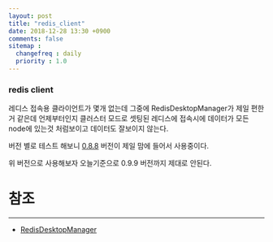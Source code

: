 ```yaml
---
layout: post
title: "redis_client"
date: 2018-12-28 13:30 +0900
comments: false
sitemap :
  changefreq : daily
  priority : 1.0
---
```


### redis client

레디스 접속용 클라이언트가 몇개 없는데 그중에 RedisDesktopManager가 제일 편한거 같은데 
언제부터인지 클러스터 모드로 셋팅된 레디스에 접속시에 데이터가 모든 node에 있는것 처럼보이고 
데이터도 잘보이지 않는다.

버전 별로 테스트 해보니 [0.8.8](https://github.com/uglide/RedisDesktopManager/releases/tag/0.8.8) 버전이 제일 맘에 들어서 사용중이다.

위 버전으로 사용해보자 오늘기준으로 0.9.9 버전까지 제대로 안된다.

# 참조
-----
* [RedisDesktopManager](https://github.com/uglide/RedisDesktopManager)
